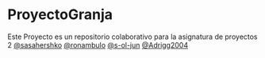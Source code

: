 [sasa]: https://github.com/sasahershko/
[ronam]: https://github.com/ronambulo/
[sofia]: https://github.com/s-ol-jun/
[adrian]: https://github.com/Adrigg2004/

# ProyectoGranja
Este Proyecto es un repositorio colaborativo para la asignatura de proyectos 2
[@sasahershko][sasa]
[@ronambulo][ronam]
[@s-ol-jun][sofia]
[@Adrigg2004][adrian]
